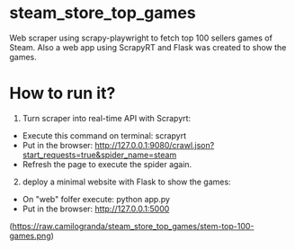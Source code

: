 # steam_store_top_games
Web scraper using scrapy-playwright to fetch top 100 sellers games of Steam. Also a web app using ScrapyRT and Flask was created to show the games.

# How to run it?

1. Turn scraper into real-time API with Scrapyrt:
  * Execute this command on terminal: scrapyrt
  * Put in the browser: http://127.0.0.1:9080/crawl.json?start_requests=true&spider_name=steam
  * Refresh the page to execute the spider again.

2. deploy a minimal website with Flask to show the games:
  * On "web" folfer execute: python app.py
  * Put in the browser: http://127.0.0.1:5000

(https://raw.camilogranda/steam_store_top_games/stem-top-100-games.png)
